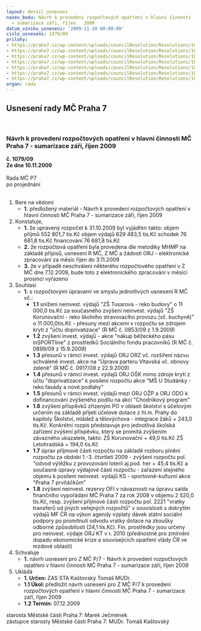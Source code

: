 ```yaml
---
layout: detail_usneseni
nazev_bodu: Návrh k provedení rozpočtových opatření v hlavní činnosti  MČ Praha 7
  - sumarizace září, říjen   2009
datum_vzniku_usneseni: '2009-11-10 00:00:00'
cislo_usneseni: 1079/09
prilohy:
- https://praha7.cz/wp-content/uploads/councilResolution/Resolutions/18335/56-usneseni0939_09r.doc
- https://praha7.cz/wp-content/uploads/councilResolution/Resolutions/18335/56-09roz%c3%a1%c5%99%c3%ad.doc
- https://praha7.cz/wp-content/uploads/councilResolution/Resolutions/18335/56-usneseni1009_09r.doc
- https://praha7.cz/wp-content/uploads/councilResolution/Resolutions/18335/56-d%c5%afvodov%c3%a1_zpr%c3%a1va_k_oppk.doc
- https://praha7.cz/wp-content/uploads/councilResolution/Resolutions/18335/56-usneseni1033_09r.doc
- https://praha7.cz/wp-content/uploads/councilResolution/Resolutions/18335/56-09ro%c5%99%c3%adjen.doc
- https://praha7.cz/wp-content/uploads/councilResolution/Resolutions/18335/56-naza09sum910a.doc
organ: rada
---
```

<div id="ucUsn_pList" class="usn">
	<span><h2>Usnesení rady MČ Praha 7 </h2>
<br></span><div class="standBody">
<span><h3>Návrh k provedení rozpočtových opatření v hlavní činnosti  MČ Praha 7 - sumarizace září, říjen   2009</h3></span><div class="center">
		<strong>č. 1079/09</strong><br>
	</div>
<div class="center">
		<strong>Ze dne 10.11.2009</strong><br><br>
	</div>Rada MČ P7<br> po projednání<br><br><ol>
<li>Bere na vědomí<ul><li>
<strong>1.</strong> předložený materiál - Návrh k provedení rozpočtových opatření v hlavní činnosti  MČ Praha 7 - sumarizace září, říjen   2009</li></ul>
</li>
<li>Konstatuje,<ul>
<li>
<strong>1.</strong> že upravený rozpočet k 31.10.2009  byl vyjádřen takto:                                                    objem příjmů       	552 801,7 tis.Kč                                                                    objem výdajů       	629 483,5 tis.Kč                                                                              schodek               	             76 681,8 tis.Kč                                                              financování        	             76 681,8 tis.Kč</li>
<li>
<strong>2.</strong> že rozpočtová opatření byla provedena dle metodiky MHMP na základě přípisů, usnesení R MČ, Z MČ a žádostí ORJ - elektronické zpracování za měsíc říjen do 3.11.2009</li>
<li>
<strong>3.</strong> že v případě neschválení některého rozpočtového opatření v Z MČ dne 7.12.2009, bude toto z elektronického zpracování v měsíci prosinci vyřazeno</li>
</ul>
</li>
<li>Souhlasí<ul><li>
<strong>1.</strong> s  rozpočtovými úpravami ve smyslu jednotlivých usnesení R MČ  vč.:<ul>
<li>
<strong>1.1</strong> snížení neinvest. výdajů "ZŠ Tusarova - reko budovy" o 11 000,0 tis.Kč za současného zvýšení neinvest. výdajů "ZŠ Korunovační - reko školního stravovacího provozu (vč. kuchyně)" o 11 000,0tis.Kč - přesuny mezi akcemi v rozpočtu se zdrojem krytí z "účtu doprivatizace" (R MČ č. 0853/09 z 1.9.2009)</li>
<li>
<strong>1.2</strong> zvýšení invest. výdajů - akce "nákup běžeckého pásu inSPORTline"  z prostředků Sociálního fondu pracovníků (R MČ č. 0899/09 z 15.9.2009)</li>
<li>
<strong>1.3</strong> přesunů v rámci invest. výdajů ORJ ORZ vč. rozšíření názvu schválené invest. akce na "Úprava parteru Vltavská vč. obnovy zeleně" (R MČ č. 0917/09 z 22.9.2009)</li>
<li>
<strong>1.4</strong> přesunů v rámci invest. výdajů ORJ OŠK mimo zdroje krytí z účtu "doprivatizace" k posílení rozpočtu akce "MŠ U Studánky - reko fasády a nové podlahy"</li>
<li>
<strong>1.5</strong> přesunů v rámci invest. výdajů mezi ORJ OŽP a ORJ ODO k dofinancování zvýšeného podílu na akci "Chodníkový program"</li>
<li>
<strong>1.6</strong> zvýšení příspěvků zřízeným PO v oblasti školství s účelovým určením na základě  přijetí účelové dotace z hl.m. Prahy do kapitoly  Školství, mládež a tělovýchova - integrace žáků + 243,0 tis.Kč. Konkrétní rozpis představuje pro jednotlivá školská zařízení zvýšení příspěvku, který se promítá zvýšením závazného ukazatele,  takto:                                                                             ZŠ Korunovační                                                                   +   49,0 tis.Kč                  ZŠ Letohradská                                                                    + 194,0 tis.Kč</li>
<li>
<strong>1.7</strong> úprav příjmové části rozpočtu  na základě rozboru plnění rozpočtu za období 1.-3. čtvrtletí 2009 - zvýšení rozpočtu pol. "odvod výtěžku z provozování loterií aj.pod. her  + 45,4 tis.Kč a současné  úpravy výdajové části rozpočtu - zařazení stejného objemu k posílení neinvest. výdajů KS - sportovně-kulturní  akce "Praha 7 prvňáčkům" </li>
<li>
<strong>1.8</strong> zvýšení neinvest. rezervy OFI v návaznosti na úpravu salda finančního vypořádání MČ Praha 7 za rok 2008 v objemu 2 520,0 tis.Kč, resp. zvýšení příjmové části rozpočtu pol. 2221 "vratky transferů od jiných veřejných rozpočtů"  v souvislosti s dokrytím výdajů MF ČR na výkon agendy výplaty dávek státní sociální podpory po promítnutí odvodu vratky dotace na zkoušky odborné způsobilosti (24,1 tis.Kč). Fin. prostředky jsou určeny pro neinvest. výdaje ORJ KT v r. 2010 (přednostně pro zmírnění dopadu ekonomické krize  a souvisejících opatření vlády ČR ve mzdové oblasti)</li>
</ul>
</li></ul>
</li>
<li>Schvaluje<ul><li>
<strong>1.</strong> návrh usnesení pro Z MČ P/7 - Návrh k provedení rozpočtových opatření v hlavní činnosti  MČ Praha 7 - sumarizace září, říjen  2009</li></ul>
</li>
<li>Ukládá<ul>
<li>
<strong>1. Určen: </strong>ZAS STA Kaštovský Tomáš MUDr.</li>
<li>
<strong>1.1 Úkol: </strong>předložit návrh usnesení pro Z MČ P/7 k provedení rozpočtových opatření v hlavní činnosti  MČ Praha 7 - sumarizace září, říjen 2009 </li>
<li>
<strong>1.2 Termín: </strong>07.12.2009</li>
</ul>
</li>
</ol>starosta Městské části Praha 7: Marek Ječmének<br>zástupce starosty Městské části Praha 7: MUDr. Tomáš Kaštovský 
</div>
</div>